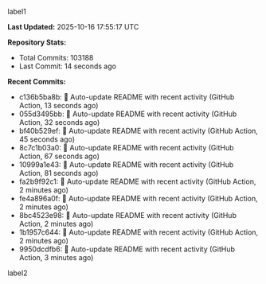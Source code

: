 
label1 
<!-- ACTIVITY_START -->
**Last Updated:** 2025-10-16 17:55:17 UTC

**Repository Stats:**
- Total Commits: 103188
- Last Commit: 14 seconds ago

**Recent Commits:**
- c136b5ba8b: 🤖 Auto-update README with recent activity (GitHub Action, 13 seconds ago)
- 055d3495bb: 🤖 Auto-update README with recent activity (GitHub Action, 32 seconds ago)
- bf40b529ef: 🤖 Auto-update README with recent activity (GitHub Action, 45 seconds ago)
- 8c7c1b03a0: 🤖 Auto-update README with recent activity (GitHub Action, 67 seconds ago)
- 10999a1e43: 🤖 Auto-update README with recent activity (GitHub Action, 81 seconds ago)
- fa2b9f92c1: 🤖 Auto-update README with recent activity (GitHub Action, 2 minutes ago)
- fe4a896a0f: 🤖 Auto-update README with recent activity (GitHub Action, 2 minutes ago)
- 8bc4523e98: 🤖 Auto-update README with recent activity (GitHub Action, 2 minutes ago)
- 1b1957c644: 🤖 Auto-update README with recent activity (GitHub Action, 2 minutes ago)
- 9950dcdfb6: 🤖 Auto-update README with recent activity (GitHub Action, 3 minutes ago)
<!-- ACTIVITY_END -->

label2
